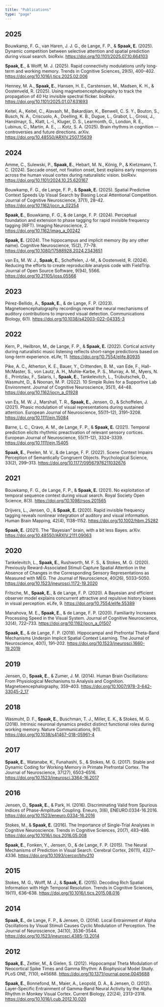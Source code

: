 ```yaml
---
title: "Publications"
type: "page"
---
```


## 2025

Bouwkamp, F. G., van Haren, J. J. G., de Lange, F. P., & **Spaak, E.** (2025). Dynamic competition between selective attention and spatial prediction during visual search. bioRxiv. https://doi.org/10.1101/2025.07.10.664103

**Spaak, E.**, & Wolff, M. J. (2025). Rapid connectivity modulations unify long-term and working memory. Trends in Cognitive Sciences, 29(5), 400–402. https://doi.org/10.1016/j.tics.2025.02.006

Henney, M. A., **Spaak, E.**, Hansen, H. E., Carstensen, M., Madsen, K. H., & Oostenveld, R. (2025). Using magnetoencephalography to track the propagation of 40 Hz invisible spectral flicker. bioRxiv. https://doi.org/10.1101/2025.01.07.631693

Keitel, A., Keitel, C., Alavash, M., Bakardjian, K., Benwell, C. S. Y., Bouton, S., Busch, N. A., Criscuolo, A., Doelling, K. B., Dugue, L., Grabot, L., Gross, J., Hanslmayr, S., Klatt, L.-I., Kluger, D. S., Learmonth, G., London, R. E., Lubinus, C., Martin, A. E., … Kotz, S. A. (2025). Brain rhythms in cognition -- controversies and future directions. arXiv. https://doi.org/10.48550/ARXIV.2507.15639

## 2024

Amme, C., Sulewski, P., **Spaak, E.**, Hebart, M. N., König, P., & Kietzmann, T. C. (2024). Saccade onset, not fixation onset, best explains early responses across the human visual cortex during naturalistic vision. bioRxiv. https://doi.org/10.1101/2024.10.25.620167

Bouwkamp, F. G., de Lange, F. P., & **Spaak, E.** (2025). Spatial Predictive Context Speeds Up Visual Search by Biasing Local Attentional Competition. Journal of Cognitive Neuroscience, 37(1), 28–42. https://doi.org/10.1162/jocn_a_02254

**Spaak, E.**, Bouwkamp, F. G., & de Lange, F. P. (2024). Perceptual foundation and extension to phase tagging for rapid invisible frequency tagging (RIFT). Imaging Neuroscience, 2. https://doi.org/10.1162/imag_a_00242

**Spaak, E.** (2024). The hippocampus and implicit memory (by any other name). Cognitive Neuroscience, 15(2), 77–78. https://doi.org/10.1080/17588928.2024.2343651

van Es, M. W. J., **Spaak, E.**, Schoffelen, J.-M., & Oostenveld, R. (2024). Reducing the efforts to create reproducible analysis
code with FieldTrip. Journal of Open Source Software, 9(94), 5566. https://doi.org/10.21105/joss.05566


## 2023

Pérez-Bellido, A., **Spaak, E.**, & de Lange, F. P. (2023). Magnetoencephalography recordings reveal the neural mechanisms of auditory contributions to improved visual detection. Communications Biology, 6(1). https://doi.org/10.1038/s42003-022-04335-3


## 2022

Kern, P., Heilbron, M., de Lange, F. P., & **Spaak, E.** (2022). Cortical activity during naturalistic music listening reflects short-range predictions based on long-term experience. eLife, 11. https://doi.org/10.7554/elife.80935

Pike, A. C., Atherton, K. E., Bauer, Y., Crittenden, B. M., van Ede, F., Hall-McMaster, S., von Lautz, A. H., Muhle-Karbe, P. S., Murray, A. M., Myers, N. E., Printzlau, F., Salaris, I., **Spaak, E.**, Tankelevitch, L., Trübutschek, D., Wasmuht, D., & Noonan, M. P. (2022). 10 Simple Rules for a Supportive Lab Environment. Journal of Cognitive Neuroscience, 35(1), 44–48. https://doi.org/10.1162/jocn_a_01928

van Es, M. W. J., Marshall, T. R., **Spaak, E.**, Jensen, O., & Schoffelen, J. (2021). Phasic modulation of visual representations during sustained attention. European Journal of Neuroscience, 55(11–12), 3191–3208. https://doi.org/10.1111/ejn.15084

Barne, L. C., Cravo, A. M., de Lange, F. P., & **Spaak, E.** (2021). Temporal prediction elicits rhythmic preactivation of relevant sensory cortices. European Journal of Neuroscience, 55(11–12), 3324–3339. https://doi.org/10.1111/ejn.15405

**Spaak, E.**, Peelen, M. V., & de Lange, F. P. (2022). Scene Context Impairs Perception of Semantically Congruent Objects. Psychological Science, 33(2), 299–313. https://doi.org/10.1177/09567976211032676


## 2021

Bouwkamp, F. G., de Lange, F. P., & **Spaak, E.** (2021). No exploitation of temporal sequence context during visual search. Royal Society Open Science, 8(3). https://doi.org/10.1098/rsos.201565

Drijvers, L., Jensen, O., & **Spaak, E.** (2020). Rapid invisible frequency tagging reveals nonlinear integration of auditory and visual information. Human Brain Mapping, 42(4), 1138–1152. https://doi.org/10.1002/hbm.25282

**Spaak, E.** (2021). The "Bayesian" brain, with a bit less Bayes. arXiv. https://doi.org/10.48550/ARXIV.2111.09063

## 2020

Tankelevitch, L., **Spaak, E.**, Rushworth, M. F. S., & Stokes, M. G. (2020). Previously Reward-Associated Stimuli Capture Spatial Attention in the Absence of Changes in the Corresponding Sensory Representations as Measured with MEG. The Journal of Neuroscience, 40(26), 5033–5050. https://doi.org/10.1523/jneurosci.1172-19.2020

Fritsche, M., **Spaak, E.**, & de Lange, F. P. (2020). A Bayesian and efficient observer model explains concurrent attractive and repulsive history biases in visual perception. eLife, 9. https://doi.org/10.7554/elife.55389

Manahova, M. E., **Spaak, E.**, & de Lange, F. P. (2020). Familiarity Increases Processing Speed in the Visual System. Journal of Cognitive Neuroscience, 32(4), 722–733. https://doi.org/10.1162/jocn_a_01507

**Spaak, E.**, & de Lange, F. P. (2019). Hippocampal and Prefrontal Theta-Band Mechanisms Underpin Implicit Spatial Context Learning. The Journal of Neuroscience, 40(1), 191–202. https://doi.org/10.1523/jneurosci.1660-19.2019


## 2019

Jensen, O., **Spaak, E.**, & Zumer, J. M. (2014). Human Brain Oscillations: From Physiological Mechanisms to Analysis and Cognition. Magnetoencephalography, 359–403. https://doi.org/10.1007/978-3-642-33045-2_17


## 2018

Wasmuht, D. F., **Spaak, E.**, Buschman, T. J., Miller, E. K., & Stokes, M. G. (2018). Intrinsic neuronal dynamics predict distinct functional roles during working memory. Nature Communications, 9(1). https://doi.org/10.1038/s41467-018-05961-4


## 2017

**Spaak, E.**, Watanabe, K., Funahashi, S., & Stokes, M. G. (2017). Stable and Dynamic Coding for Working Memory in Primate Prefrontal Cortex. The Journal of Neuroscience, 37(27), 6503–6516. https://doi.org/10.1523/jneurosci.3364-16.2017


## 2016

Jensen, O., **Spaak, E.**, & Park, H. (2016). Discriminating Valid from Spurious Indices of Phase-Amplitude Coupling. Eneuro, 3(6), ENEURO.0334-16.2016. https://doi.org/10.1523/eneuro.0334-16.2016

Stokes, M., & **Spaak, E.** (2016). The Importance of Single-Trial Analyses in Cognitive Neuroscience. Trends in Cognitive Sciences, 20(7), 483–486. https://doi.org/10.1016/j.tics.2016.05.008

**Spaak, E.**, Fonken, Y., Jensen, O., & de Lange, F. P. (2015). The Neural Mechanisms of Prediction in Visual Search. Cerebral Cortex, 26(11), 4327–4336. https://doi.org/10.1093/cercor/bhv210


## 2015

Stokes, M. G., Wolff, M. J., & **Spaak, E.** (2015). Decoding Rich Spatial Information with High Temporal Resolution. Trends in Cognitive Sciences, 19(11), 636–638. https://doi.org/10.1016/j.tics.2015.08.016


## 2014

**Spaak, E.**, de Lange, F. P., & Jensen, O. (2014). Local Entrainment of Alpha Oscillations by Visual Stimuli Causes Cyclic Modulation of Perception. The Journal of Neuroscience, 34(10), 3536–3544. https://doi.org/10.1523/jneurosci.4385-13.2014


## 2012

**Spaak, E.**, Zeitler, M., & Gielen, S. (2012). Hippocampal Theta Modulation of Neocortical Spike Times and Gamma Rhythm: A Biophysical Model Study. PLoS ONE, 7(10), e45688. https://doi.org/10.1371/journal.pone.0045688

**Spaak, E.**, Bonnefond, M., Maier, A., Leopold, D. A., & Jensen, O. (2012). Layer-Specific Entrainment of Gamma-Band Neural Activity by the Alpha Rhythm in Monkey Visual Cortex. Current Biology, 22(24), 2313–2318. https://doi.org/10.1016/j.cub.2012.10.020

